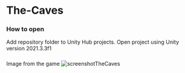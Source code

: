# The-Caves
### How to open
Add repository folder to Unity Hub projects. Open project using Unity version 2021.3.3f1

#####
Image from the game
![screenshotTheCaves](https://user-images.githubusercontent.com/92929937/206549979-b93cab2f-a5f1-494b-8742-98b57fa12b2b.png)
